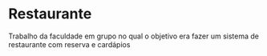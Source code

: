 # Restaurante
Trabalho da faculdade em grupo no qual o objetivo era fazer um sistema de restaurante com reserva e cardápios 
